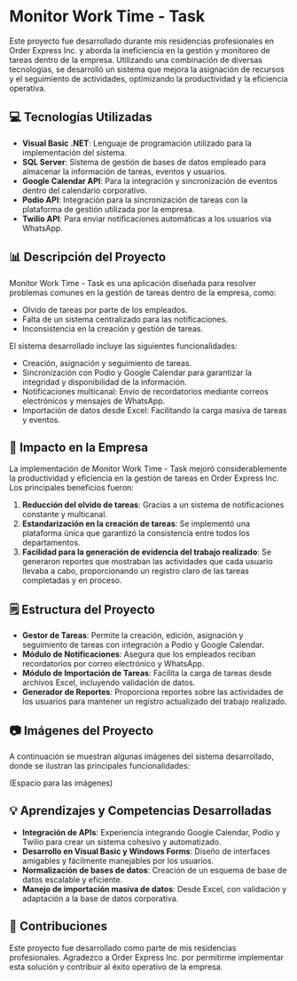 # Monitor Work Time - Task

Este proyecto fue desarrollado durante mis residencias profesionales en Order Express Inc. y aborda la ineficiencia en la gestión y monitoreo de tareas dentro de la empresa. Utilizando una combinación de diversas tecnologías, se desarrolló un sistema que mejora la asignación de recursos y el seguimiento de actividades, optimizando la productividad y la eficiencia operativa.

## 💻 Tecnologías Utilizadas

- **Visual Basic .NET**: Lenguaje de programación utilizado para la implementación del sistema.
- **SQL Server**: Sistema de gestión de bases de datos empleado para almacenar la información de tareas, eventos y usuarios.
- **Google Calendar API**: Para la integración y sincronización de eventos dentro del calendario corporativo.
- **Podio API**: Integración para la sincronización de tareas con la plataforma de gestión utilizada por la empresa.
- **Twilio API**: Para enviar notificaciones automáticas a los usuarios vía WhatsApp.

## 📊 Descripción del Proyecto

Monitor Work Time - Task es una aplicación diseñada para resolver problemas comunes en la gestión de tareas dentro de la empresa, como:

- Olvido de tareas por parte de los empleados.
- Falta de un sistema centralizado para las notificaciones.
- Inconsistencia en la creación y gestión de tareas.

El sistema desarrollado incluye las siguientes funcionalidades:

- Creación, asignación y seguimiento de tareas.
- Sincronización con Podio y Google Calendar para garantizar la integridad y disponibilidad de la información.
- Notificaciones multicanal: Envío de recordatorios mediante correos electrónicos y mensajes de WhatsApp.
- Importación de datos desde Excel: Facilitando la carga masiva de tareas y eventos.

## 🥇 Impacto en la Empresa

La implementación de Monitor Work Time - Task mejoró considerablemente la productividad y eficiencia en la gestión de tareas en Order Express Inc. Los principales beneficios fueron:

1. **Reducción del olvido de tareas**: Gracias a un sistema de notificaciones constante y multicanal.
2. **Estandarización en la creación de tareas**: Se implementó una plataforma única que garantizó la consistencia entre todos los departamentos.
3. **Facilidad para la generación de evidencia del trabajo realizado**: Se generaron reportes que mostraban las actividades que cada usuario llevaba a cabo, proporcionando un registro claro de las tareas completadas y en proceso.

## 🗒️ Estructura del Proyecto

- **Gestor de Tareas**: Permite la creación, edición, asignación y seguimiento de tareas con integración a Podio y Google Calendar.
- **Módulo de Notificaciones**: Asegura que los empleados reciban recordatorios por correo electrónico y WhatsApp.
- **Módulo de Importación de Tareas**: Facilita la carga de tareas desde archivos Excel, incluyendo validación de datos.
- **Generador de Reportes**: Proporciona reportes sobre las actividades de los usuarios para mantener un registro actualizado del trabajo realizado.

## 📷 Imágenes del Proyecto

A continuación se muestran algunas imágenes del sistema desarrollado, donde se ilustran las principales funcionalidades:

(Espacio para las imágenes)

## 💡 Aprendizajes y Competencias Desarrolladas

- **Integración de APIs**: Experiencia integrando Google Calendar, Podio y Twilio para crear un sistema cohesivo y automatizado.
- **Desarrollo en Visual Basic y Windows Forms**: Diseño de interfaces amigables y fácilmente manejables por los usuarios.
- **Normalización de bases de datos**: Creación de un esquema de base de datos escalable y eficiente.
- **Manejo de importación masiva de datos**: Desde Excel, con validación y adaptación a la base de datos corporativa.

## 🤖 Contribuciones

Este proyecto fue desarrollado como parte de mis residencias profesionales. Agradezco a Order Express Inc. por permitirme implementar esta solución y contribuir al éxito operativo de la empresa.
